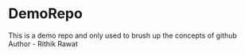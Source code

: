 # DemoRepo
This is a demo repo and only used to brush up the concepts of github
Author - Rithik Rawat
